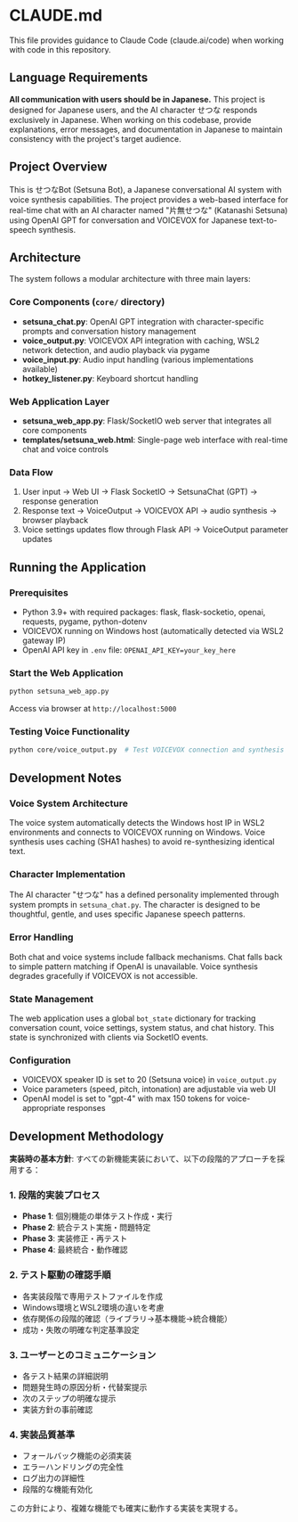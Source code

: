 # CLAUDE.md

This file provides guidance to Claude Code (claude.ai/code) when working with code in this repository.

## Language Requirements

**All communication with users should be in Japanese.** This project is designed for Japanese users, and the AI character せつな responds exclusively in Japanese. When working on this codebase, provide explanations, error messages, and documentation in Japanese to maintain consistency with the project's target audience.

## Project Overview

This is せつなBot (Setsuna Bot), a Japanese conversational AI system with voice synthesis capabilities. The project provides a web-based interface for real-time chat with an AI character named "片無せつな" (Katanashi Setsuna) using OpenAI GPT for conversation and VOICEVOX for Japanese text-to-speech synthesis.

## Architecture

The system follows a modular architecture with three main layers:

### Core Components (`core/` directory)
- **setsuna_chat.py**: OpenAI GPT integration with character-specific prompts and conversation history management
- **voice_output.py**: VOICEVOX API integration with caching, WSL2 network detection, and audio playback via pygame
- **voice_input.py**: Audio input handling (various implementations available)
- **hotkey_listener.py**: Keyboard shortcut handling

### Web Application Layer
- **setsuna_web_app.py**: Flask/SocketIO web server that integrates all core components
- **templates/setsuna_web.html**: Single-page web interface with real-time chat and voice controls

### Data Flow
1. User input → Web UI → Flask SocketIO → SetsunaChat (GPT) → response generation
2. Response text → VoiceOutput → VOICEVOX API → audio synthesis → browser playback
3. Voice settings updates flow through Flask API → VoiceOutput parameter updates

## Running the Application

### Prerequisites
- Python 3.9+ with required packages: flask, flask-socketio, openai, requests, pygame, python-dotenv
- VOICEVOX running on Windows host (automatically detected via WSL2 gateway IP)
- OpenAI API key in `.env` file: `OPENAI_API_KEY=your_key_here`

### Start the Web Application
```bash
python setsuna_web_app.py
```
Access via browser at `http://localhost:5000`

### Testing Voice Functionality
```bash
python core/voice_output.py  # Test VOICEVOX connection and synthesis
```

## Development Notes

### Voice System Architecture
The voice system automatically detects the Windows host IP in WSL2 environments and connects to VOICEVOX running on Windows. Voice synthesis uses caching (SHA1 hashes) to avoid re-synthesizing identical text.

### Character Implementation
The AI character "せつな" has a defined personality implemented through system prompts in `setsuna_chat.py`. The character is designed to be thoughtful, gentle, and uses specific Japanese speech patterns.

### Error Handling
Both chat and voice systems include fallback mechanisms. Chat falls back to simple pattern matching if OpenAI is unavailable. Voice synthesis degrades gracefully if VOICEVOX is not accessible.

### State Management
The web application uses a global `bot_state` dictionary for tracking conversation count, voice settings, system status, and chat history. This state is synchronized with clients via SocketIO events.

### Configuration
- VOICEVOX speaker ID is set to 20 (Setsuna voice) in `voice_output.py`
- Voice parameters (speed, pitch, intonation) are adjustable via web UI
- OpenAI model is set to "gpt-4" with max 150 tokens for voice-appropriate responses

## Development Methodology

**実装時の基本方針**: すべての新機能実装において、以下の段階的アプローチを採用する：

### 1. 段階的実装プロセス
- **Phase 1**: 個別機能の単体テスト作成・実行
- **Phase 2**: 統合テスト実施・問題特定
- **Phase 3**: 実装修正・再テスト
- **Phase 4**: 最終統合・動作確認

### 2. テスト駆動の確認手順
- 各実装段階で専用テストファイルを作成
- Windows環境とWSL2環境の違いを考慮
- 依存関係の段階的確認（ライブラリ→基本機能→統合機能）
- 成功・失敗の明確な判定基準設定

### 3. ユーザーとのコミュニケーション
- 各テスト結果の詳細説明
- 問題発生時の原因分析・代替案提示
- 次のステップの明確な提示
- 実装方針の事前確認

### 4. 実装品質基準
- フォールバック機能の必須実装
- エラーハンドリングの完全性
- ログ出力の詳細性
- 段階的な機能有効化

この方針により、複雑な機能でも確実に動作する実装を実現する。